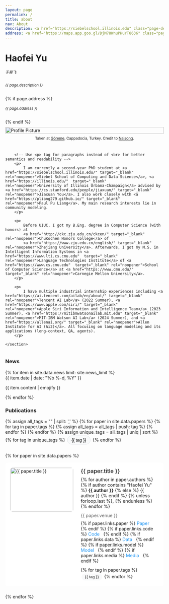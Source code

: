 ```yaml
---
layout: page
permalink: /
title: about
nav: About
description: <a href="https://siebelschool.illinois.edu" class="page-description" target="_blank">Siebel School of Computing and Data Science</a> • <a href="https://illinois.edu" class="page-description" target="_blank">University of Illinois Urbana-Champaign</a>
address: <a href="https://maps.app.goo.gl/DjM78WnuPHuYT8636" class="page-description" target="_blank">2111A, 201 N Goodwin Ave, Urbana, IL 61801</a>
---
```


<div class="col p-0 pt-4 pb-4">
  <h1 class="title text-left font-weight-bold">Haofei Yu</h1> 
  <h6 class="pb-3 m-0 mb-2" style="font-size: 0.83em;">于昊飞</h6>
  <h6 class="m-0 mb-2" style="font-size: 0.83em;">{{ page.description }}</h6>
  {% if page.address %}
      <h6 class="m-0 mb-2" style="font-size: 0.83em;">{{ page.address }}</h6>
  {% endif %}
</div>


<!-- Introduction -->

<div style="display: flex; flex-wrap: wrap;">
    <section class="profile">
        <!-- Avoid inline styles where possible and use a separate CSS file or <style> block -->
        <div class="profile-image-container">
            <!-- Use alt attribute for accessibility and descriptive image names -->
            <img class="profile-img" src="{{ '/assets/img/self_pic_2.jpg' | prepend: site.baseurl | prepend: site.url }}" alt="Profile Picture">
            <figcaption class="profile-caption" style="font-size: 0.83em;">Taken at <a href="https://en.wikipedia.org/wiki/G%C3%B6reme" target="_blank" rel="noopener">Göreme</a>, Cappadocia, Turkey. Credit to <a href="https://zns77.github.io/" target="_blank" rel="noopener">Naisong</a>.</figcaption>
        </div>

        <!-- Use <p> tag for paragraphs instead of <br> for better semantics and readability -->
        <p>
            I am currently a second-year PhD student at <a href="https://siebelschool.illinois.edu/" target="_blank" rel="noopener">Siebel School of Computing and Data Science</a>, <a href="https://illinois.edu/"  target="_blank" rel="noopener">University of Illinois Urbana-Champaign</a> advised by <a href="https://cs.stanford.edu/people/jiaxuan/" target="_blank" rel="noopener">Jiaxuan You</a>. I also work closely with <a href="https://pliang279.github.io/" target="_blank" rel="noopener">Paul Pu Liang</a>. My main research interests lie in community modeling.
        </p>

        <p>
            Before UIUC, I got my B.Eng. degree in Computer Science (with honors) at
            <a href="http://ckc.zju.edu.cn/ckcen/" target="_blank" rel="noopener">ChuKochen Honors College</a> of
            <a href="https://www.zju.edu.cn/english/" target="_blank" rel="noopener">Zhejiang University</a>. Afterwards, I got my M.S. in Intelligent Information Systems in <a href="https://www.lti.cs.cmu.edu"  target="_blank" rel="noopener">Language Technologies Institute</a> of <a href="https://www.cs.cmu.edu"  target="_blank" rel="noopener">School of Computer Science</a> at <a href="https://www.cmu.edu/" target="_blank" rel="noopener">Carnegie Mellon University</a>.
        </p>

        <p>
            I have multiple industrial internship experiences including <a href="https://ai.tencent.com/ailab/en/about/" target="_blank" rel="noopener">Tencent AI Lab</a> (2022 Summer), <a href="https://www.apple.com/siri/" target="_blank" rel="noopener">Apple Siri Information and Intelligence Team</a> (2023 Summer), <a href="https://mitibmwatsonailab.mit.edu" target="_blank" rel="noopener">MIT-IBM Watson AI Lab</a> (2024 Summer), and <a href="https://allenai.org/" target="_blank" rel="noopener">Allen Institute for AI (Ai2)</a>. All focusing on language modeling and its applications (long-context, QA, agents).
        </p>

    </section>
</div>

<!-- Add CSS (either inline or preferably in a separate stylesheet) -->
<style>
.profile {
    padding: 0;
}
.profile-image-container {
    display: flex;
    flex-direction: column;
    justify-content: center; /*Center horizontally */
    align-items: center;     /* Center vertically*/
    max-width: 100%;
    padding-top: 0.5rem;
    padding-bottom: 1.5rem;
}
.profile-img {
    width: 100%;
    height: auto; /*to maintain aspect ratio*/
}
.profile-caption {
    text-align: center; /* Centers the text of the caption */
    padding-top: 0.5rem; /* Adds some space between the image and the caption */
    /* Add any additional styling you need for the caption here */
}
@media screen and (max-width: 576px) {
    .profile-image-container {
        max-width: 100%;
        padding-left: 0;
        padding-bottom: 1rem;
    }
}
.venue {
    font-size: 0.9rem;
    color: #666;
    margin-bottom: 0.5rem;
  }
  
  .paper-links {
    margin-bottom: 0.75rem;
  }
  
  .paper-link {
    display: inline-block;
    margin-right: 0.5rem;
    color: #2196f3;
    text-decoration: none;
    font-size: 0.9rem;
  }
  
  .paper-link:hover {
    text-decoration: underline;
  }

  .paper-authors {
    color: var(--global-text-color);
    font-size: 0.9rem;
    margin-bottom: 0.5rem;
  }

  .paper-authors strong {
    font-weight: bold;
  }
</style>


<!-- News -->
<div class="news mt-3 p-0">
  <h3 class="title mb-4 p-0">News</h3>
  {% for item in site.data.news limit: site.news_limit %}
    <div class="row p-0">
      <div class="col-sm-2 p-0">
        <span class="badge danger-color-dark darken-1 font-weight-bold text-uppercase align-middle date ml-3">
          {{ item.date | date: "%b %-d, %Y" }}
        </span>
      </div>
      <div class="col-sm-10 mt-2 mt-sm-0 ml-3 ml-md-0 p-0 font-weight-light text">
        <p>{{ item.content | emojify }}</p>
      </div>
    </div>
  {% endfor %}
</div>

<!-- Publications -->
<div class="publications mt-3 p-0">
  <h3 class="title mb-4 p-0">Publications</h3>

  <!-- Add the CSS -->
  <style>
    .tag-buttons {
      margin-bottom: 1.5rem;
    }
    .tag-button {
      display: inline-block;
      padding: 0.3rem 0.8rem;
      margin: 0.2rem;
      border-radius: 999px;
      font-size: 0.875rem;
      cursor: pointer;
      transition: all 0.2s;
      background-color: #f8f9fa;
      border: 1px solid #dee2e6;
    }
    .tag-button:hover {
      background-color: #e9ecef;
    }
    .tag-button.active {
      background-color: #1976d2;
      color: white;
      border-color: #1976d2;
    }
    .paper-item {
      display: flex;
      gap: 1.5rem;
      margin-bottom: 1.5rem;
      padding: 1rem;
      border-radius: 0.5rem;
      background-color: white;
      transition: all 0.2s;
      min-height: 160px;
    }
    .paper-item:hover {
      box-shadow: 0 2px 8px rgba(0,0,0,0.1);
    }
    .paper-image {
      width: 100%;
      height: 100%;
      object-fit: contain;
      border-radius: 0.375rem;
    }
    .paper-image-container {
      flex: 0 0 200px;  /* Fixed width, won't grow or shrink */
      height: 140px;    /* Fixed height */
      position: relative;
      overflow: hidden;
      border-radius: 0.375rem;
    }
    .paper-info {
      flex-grow: 1;
    }
    .paper-title {
      color: var(--global-theme-color);
      font-size: 1.1rem;
      font-weight: 500;
      text-decoration: none;
      margin-bottom: 0.5rem;
      display: block;
    }
    .paper-title:hover {
      text-decoration: underline;
    }
    .paper-authors {
      color: var(--global-text-color);
      font-size: 0.9rem;
      margin-bottom: 0.75rem;
    }
    .paper-tag {
      display: inline-block;
      padding: 0.2rem 0.6rem;
      margin: 0.2rem;
      border-radius: 999px;
      background-color: #f8f9fa;
      color: var(--global-text-color);
      font-size: 0.75rem;
    }
    @media screen and (max-width: 576px) {
      .paper-item {
        flex-direction: column;
        min-height: auto;
      }
      .paper-image {
        width: 100%;
        margin-bottom: 1rem
      }
    }
  </style>

  <!-- JavaScript for filtering -->
  <script>
    document.addEventListener('DOMContentLoaded', function() {
      const papers = document.querySelectorAll('.paper-item');
      const tagButtons = document.querySelectorAll('.tag-button');
      let activeFilters = new Set();

      tagButtons.forEach(button => {
        button.addEventListener('click', function() {
          const tag = this.getAttribute('data-tag');
          if (activeFilters.has(tag)) {
            activeFilters.delete(tag);
            this.classList.remove('active');
          } else {
            activeFilters.add(tag);
            this.classList.add('active');
          }
          filterPapers();
        });
      });

      function filterPapers() {
        if (activeFilters.size === 0) {
          papers.forEach(paper => paper.style.display = 'flex');
          return;
        }
        papers.forEach(paper => {
          const paperTags = Array.from(paper.querySelectorAll('.paper-tag'))
            .map(tag => tag.textContent.trim());
          const shouldShow = Array.from(activeFilters)
            .some(filter => paperTags.includes(filter));
          paper.style.display = shouldShow ? 'flex' : 'none';
        });
      }
    });
  </script>

  <!-- Filter buttons -->
  <div class="tag-buttons">
    {% assign all_tags = "" | split: ',' %}
    {% for paper in site.data.papers %}
      {% for tag in paper.tags %}
        {% assign all_tags = all_tags | push: tag %}
      {% endfor %}
    {% endfor %}
    {% assign unique_tags = all_tags | uniq | sort %}
    {% for tag in unique_tags %}
      <button class="tag-button" data-tag="{{ tag }}">{{ tag }}</button>
    {% endfor %}
  </div>

<!-- Papers list -->
{% for paper in site.data.papers %}
  <div class="paper-item">
    <div class="paper-image-container">
      <img src="{{ paper.image | relative_url }}" alt="{{ paper.title }}" class="paper-image">
    </div>
    <div class="paper-info">
      <a href="{{ paper.links.paper }}" class="paper-title" target="_blank" rel="noopener noreferrer">
        {{ paper.title }}
      </a>
      <div class="paper-authors">
        {% for author in paper.authors %}
          {% if author contains "Haofei Yu" %}
            <strong>{{ author }}</strong>
          {% else %}
            {{ author }}
          {% endif %}
          {% unless forloop.last %}, {% endunless %}
        {% endfor %}
      </div>
      <div class="venue">{{ paper.venue }}</div>
      <div class="paper-links">
        {% if paper.links.paper %}
          <a href="{{ paper.links.paper }}" target="_blank" rel="noopener noreferrer" class="paper-link">Paper</a>
        {% endif %}
        {% if paper.links.code %}
          <a href="{{ paper.links.code }}" target="_blank" rel="noopener noreferrer" class="paper-link">Code</a>
        {% endif %}
        {% if paper.links.data %}
          <a href="{{ paper.links.data }}" target="_blank" rel="noopener noreferrer" class="paper-link">Data</a>
        {% endif %}
        {% if paper.links.model %}
          <a href="{{ paper.links.model }}" target="_blank" rel="noopener noreferrer" class="paper-link">Model</a>
        {% endif %}
        {% if paper.links.media %}
          <a href="{{ paper.links.media }}" target="_blank" rel="noopener noreferrer" class="paper-link">Media</a>
        {% endif %}
      </div>
      <div class="paper-tags">
        {% for tag in paper.tags %}
          <span class="paper-tag">{{ tag }}</span>
        {% endfor %}
      </div>
    </div>
  </div>
{% endfor %}
</div>



<script type="text/javascript" id="clustrmaps" src="//cdn.clustrmaps.com/map_v2.js?cl=ffffff&w=700&t=tt&d=NhXj4joI7G-QcI07Qz4cPPkmnIj_bE-Zi4HhgEt-oCs"></script>
